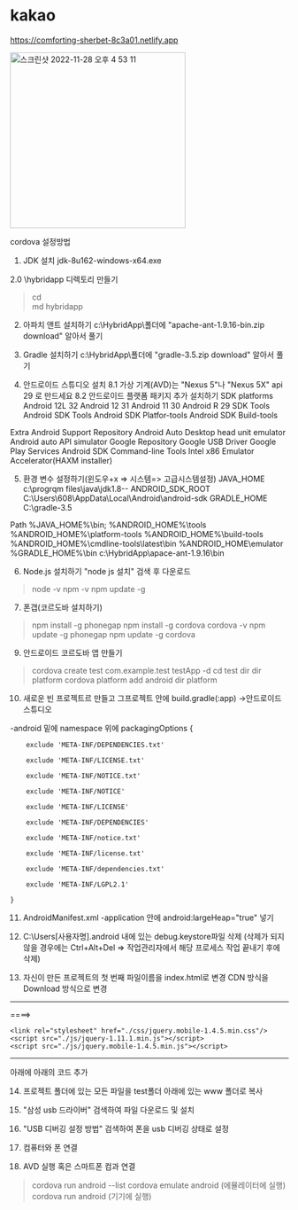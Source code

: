 # kakao
https://comforting-sherbet-8c3a01.netlify.app

<img width="317" alt="스크린샷 2022-11-28 오후 4 53 11" src="https://user-images.githubusercontent.com/58839422/204223150-786ab74e-e834-4912-8829-a5a230732023.png">

cordova 설정방법
1. JDK 설치
jdk-8u162-windows-x64.exe    		

2.0  \hybridapp 디렉토리 만들기
>cd \
>md hybridapp

2. 아파치 앤트 설치하기
c:\HybridApp\폴더에 "apache-ant-1.9.16-bin.zip  download" 
알아서 풀기

3. Gradle 설치하기
c:\HybridApp\폴더에 "gradle-3.5.zip download"
알아서 풀기

8. 안드로이드 스튜디오 설치
8.1 가상 기계(AVD)는 "Nexus 5"나 "Nexus 5X" api 29 로 만드세요
8.2 안드로이드 플랫폼 패키지 추가 설치하기
SDK platforms
	Android 12L	32
	Android 12	31
	Android 11	30
	Android R	29
SDK Tools
	Android SDK Tools
	Android SDK Platfor-tools
	Android SDK Build-tools

Extra
	Android Support Repository
	Android Auto Desktop head unit emulator
	Android auto API simulator
	Google Repository
	Google USB Driver
	Google Play Services
	Android SDK Command-line Tools
	Intel x86 Emulator Accelerator(HAXM installer)

5. 환경 변수 설정하기(윈도우+x => 시스템=> 고급시스템설정)
JAVA_HOME 		c:\progrqm files\java\jdk1.8--
ANDROID_SDK_ROOT	C:\Users\608\AppData\Local\Android\android-sdk
GRADLE_HOME		C:\gradle-3.5

Path 
	%JAVA_HOME%\bin;
	%ANDROID_HOME%\tools
	%ANDROID_HOME%\platform-tools
	%ANDROID_HOME%\build-tools
	%ANDROID_HOME%\cmdline-tools\latest\bin
	%ANDROID_HOME\emulator
	%GRADLE_HOME%\bin
	c:\HybridApp\apace-ant-1.9.16\bin

6. Node.js 설치하기
"node js 설치" 검색 후 다운로드
>node -v
>npm -v
>npm update -g

7. 폰갭(코르도바 설치하기)
>npm install -g phonegap
>npm install -g cordova
>cordova -v
>npm update -g phonegap
>npm update -g cordova


9. 안드로이드 코르도바 앱 만들기
>cordova create test com.example.test testApp -d
>cd test
>dir
>dir platform
>cordova platform add android
>dir platform

10. 새로운 빈 프로젝트르 만들고 그프로젝트 안에
build.gradle(:app) ->안드로이드 스튜디오

-android 밑에 namespace 위에
packagingOptions {

        exclude 'META-INF/DEPENDENCIES.txt'

        exclude 'META-INF/LICENSE.txt'

        exclude 'META-INF/NOTICE.txt'

        exclude 'META-INF/NOTICE'

        exclude 'META-INF/LICENSE'

        exclude 'META-INF/DEPENDENCIES'

        exclude 'META-INF/notice.txt'

        exclude 'META-INF/license.txt'

        exclude 'META-INF/dependencies.txt'

        exclude 'META-INF/LGPL2.1'

    }

11. AndroidManifest.xml
-application 안에 
android:largeHeap="true" 넣기


12. C:\Users\[사용자명]\.android 내에 있는 debug.keystore파일 삭제
(삭제가 되지 않을 경우에는 Ctrl+Alt+Del => 작업관리자에서
해당 프로세스 작업 끝내기 후에 삭제)


13. 자신이 만든 프로젝트의 첫 번째 파일이름을 index.html로 변경
CDN 방식을 Download 방식으로 변경
---------------------------------------------------------------------------------------
<link rel="stylesheet" href="http://code.jquery.com/mobile/1.4.5/jquery.mobile-1.4.5.min.css"/>
	<script src="http://code.jquery.com/jquery-1.11.1.min.js"></script>
	<script src="http://code.jquery.com/mobile/1.4.5/jquery.mobile-1.4.5.min.js"></script>

====>

	<link rel="stylesheet" href="./css/jquery.mobile-1.4.5.min.css"/>
	<script src="./js/jquery-1.11.1.min.js"></script>
	<script src="./js/jquery.mobile-1.4.5.min.js"></script>
---------------------------------------------------------------------------------------

아래에 아래의 코드 추가

<script src="cordova.js"></script>

14. 프로젝트 폴더에 있는 모든 파일을 test폴더 아래에 있는 www 폴더로 복사

15. "삼성 usb 드라이버" 검색하여 파일 다운로드 및 설치

16. "USB 디버깅 설정 방법" 검색하여 폰을 usb 디버깅 상태로 설정

17. 컴퓨터와 폰 연결

18. AVD  실행 혹은 스마트폰 컴과 연결
>cordova run android --list
>cordova emulate android
  (에뮬레이터에 실행)
>cordova run android
  (기기에 실행)
